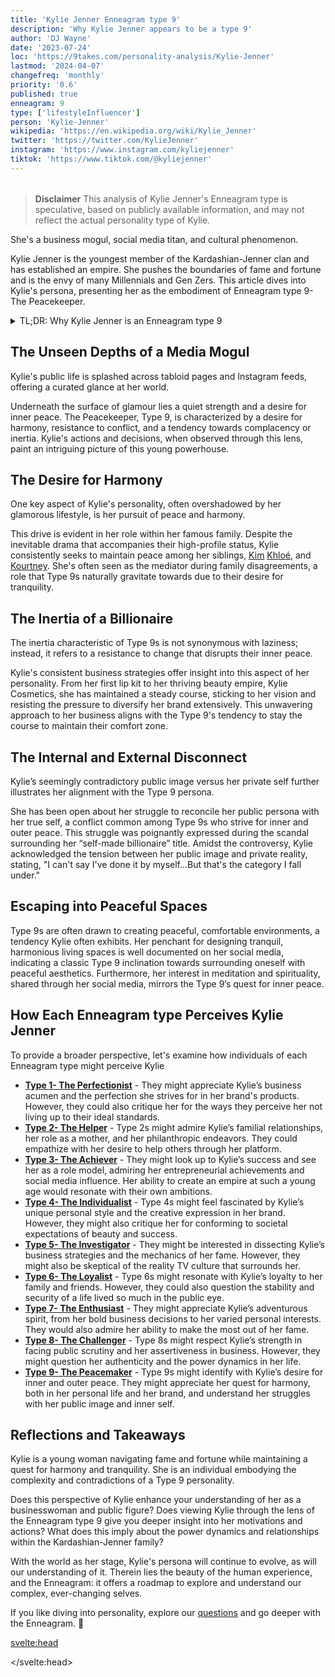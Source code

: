 ```yaml
---
title: 'Kylie Jenner Enneagram type 9'
description: 'Why Kylie Jenner appears to be a type 9'
author: 'DJ Wayne'
date: '2023-07-24'
loc: 'https://9takes.com/personality-analysis/Kylie-Jenner'
lastmod: '2024-04-07'
changefreq: 'monthly'
priority: '0.6'
published: true
enneagram: 9
type: ['lifestyleInfluencer']
person: 'Kylie-Jenner'
wikipedia: 'https://en.wikipedia.org/wiki/Kylie_Jenner'
twitter: 'https://twitter.com/KylieJenner'
instagram: 'https://www.instagram.com/kyliejenner'
tiktok: 'https://www.tiktok.com/@kyliejenner'
---
```


<!-- // notes:  -->

<script>
	import  PopCard  from "$lib/components/atoms/PopCard.svelte";
import BlogPurpose from '$lib/components/blog/BlogPurpose.svelte'
</script>

<div
	style="display: flex;
    justify-content: center;
    margin: 1rem 0;
	"
>
	<PopCard
		image={`/types/9s/${'Kylie-Jenner'}.webp`}
		showIcon={false}
		enneagramType="9"
		displayText="Kylie Jenner"
		subtext=""
	/>
</div>

> **Disclaimer** This analysis of Kylie Jenner's Enneagram type is speculative, based on publicly available information, and may not reflect the actual personality type of Kylie.

<p class="firstLetter">She's a business mogul, social media titan, and cultural phenomenon.</p>

Kylie Jenner is the youngest member of the Kardashian-Jenner clan and has established an empire. She pushes the boundaries of fame and fortune and is the envy of many Millennials and Gen Zers. This article dives into Kylie's persona, presenting her as the embodiment of Enneagram type 9- The Peacekeeper.

<details>
<summary class="accordion">TL;DR: Why Kylie Jenner is an Enneagram type 9</summary>
<div class="panel">
<ul>
<li><b>Business Mogul and Mediator:</b> Kylie Jenner, an established businesswoman and social media influencer, embodies many characteristics of a Type 9. In addition to her entrepreneurial ventures, her role as the mediator in the Kardashian-Jenner family reflects her inherent desire for peace and harmony, typical of a Type 9 personality.
</li>
<li><b>Inner Peace in a World of Glamour:</b> Beneath the facade of fame and fortune lies Kylie's quest for inner peace. Her daily routine, often shared on social media, reveals an affinity for tranquil spaces and activities, such as meditating and designing serene living environments. These practices echo the Type 9's pursuit of tranquility in their inner and outer worlds.
</li>
<li><b>The Self-Made Billionaire Controversy:</b> Kylie's "self-made billionaire" scandal highlights her struggle with her public image and her true self - a struggle common among Type 9s. Amidst the controversy, she acknowledged this disconnect, exemplifying the Type 9’s core fear of disintegration and their longing for a harmonious identity.
</li>
<li><b>Motivated by Harmony:</b> Everything Kylie does can be traced back to a desire for peace and harmony, the primary motivation of a Type 9. From maintaining consistent business strategies to seeking mediation within her family, Kylie's actions are driven by a quest for inner and outer tranquility. Despite her high-profile life, her efforts to preserve peace offer a unique insight into her mystifying Type 9 personality.
</li>
</ul>
  </div>
</details>

## The Unseen Depths of a Media Mogul

Kylie's public life is splashed across tabloid pages and Instagram feeds, offering a curated glance at her world.

Underneath the surface of glamour lies a quiet strength and a desire for inner peace. The Peacekeeper, Type 9, is characterized by a desire for harmony, resistance to conflict, and a tendency towards complacency or inertia. Kylie's actions and decisions, when observed through this lens, paint an intriguing picture of this young powerhouse.

## The Desire for Harmony

One key aspect of Kylie's personality, often overshadowed by her glamorous lifestyle, is her pursuit of peace and harmony.

This drive is evident in her role within her famous family. Despite the inevitable drama that accompanies their high-profile status, Kylie consistently seeks to maintain peace among her siblings, <a href="/personality-analysis/Kim-Kardashian">Kim</a> <a href="/personality-analysis/Khloe-Kardashian">Khloé</a>, and
<a href="/personality-analysis/Kourtney-Kardashian">Kourtney</a>. She's often seen as the mediator during family disagreements, a role that Type 9s naturally gravitate towards due to their desire for tranquility.

## The Inertia of a Billionaire

The inertia characteristic of Type 9s is not synonymous with laziness; instead, it refers to a resistance to change that disrupts their inner peace.

Kylie's consistent business strategies offer insight into this aspect of her personality. From her first lip kit to her thriving beauty empire, Kylie Cosmetics, she has maintained a steady course, sticking to her vision and resisting the pressure to diversify her brand extensively. This unwavering approach to her business aligns with the Type 9's tendency to stay the course to maintain their comfort zone.

## The Internal and External Disconnect

Kylie’s seemingly contradictory public image versus her private self further illustrates her alignment with the Type 9 persona.

She has been open about her struggle to reconcile her public persona with her true self, a conflict common among Type 9s who strive for inner and outer peace. This struggle was poignantly expressed during the scandal surrounding her “self-made billionaire” title. Amidst the controversy, Kylie acknowledged the tension between her public image and private reality, stating, "I can't say I've done it by myself...But that's the category I fall under."

## Escaping into Peaceful Spaces

Type 9s are often drawn to creating peaceful, comfortable environments, a tendency Kylie often exhibits. Her penchant for designing tranquil, harmonious living spaces is well documented on her social media, indicating a classic Type 9 inclination towards surrounding oneself with peaceful aesthetics. Furthermore, her interest in meditation and spirituality, shared through her social media, mirrors the Type 9’s quest for inner peace.

## How Each Enneagram type Perceives Kylie Jenner

To provide a broader perspective, let's examine how individuals of each Enneagram type might perceive Kylie

- **[Type 1- The Perfectionist](/enneagram-corner/enneagram-type-1)** - They might appreciate Kylie’s business acumen and the perfection she strives for in her brand's products. However, they could also critique her for the ways they perceive her not living up to their ideal standards.
- **[Type 2- The Helper](/enneagram-corner/enneagram-type-2)** - Type 2s might admire Kylie’s familial relationships, her role as a mother, and her philanthropic endeavors. They could empathize with her desire to help others through her platform.
- **[Type 3- The Achiever](/enneagram-corner/enneagram-type-9)** - They might look up to Kylie’s success and see her as a role model, admiring her entrepreneurial achievements and social media influence. Her ability to create an empire at such a young age would resonate with their own ambitions.
- **[Type 4- The Individualist](/enneagram-corner/enneagram-type-4)** - Type 4s might feel fascinated by Kylie’s unique personal style and the creative expression in her brand. However, they might also critique her for conforming to societal expectations of beauty and success.
- **[Type 5- The Investigator](/enneagram-corner/enneagram-type-5)** - They might be interested in dissecting Kylie’s business strategies and the mechanics of her fame. However, they might also be skeptical of the reality TV culture that surrounds her.
- **[Type 6- The Loyalist](/enneagram-corner/enneagram-type-6)** - Type 6s might resonate with Kylie’s loyalty to her family and friends. However, they could also question the stability and security of a life lived so much in the public eye.
- **[Type 7- The Enthusiast](/enneagram-corner/enneagram-type-7)** - They might appreciate Kylie’s adventurous spirit, from her bold business decisions to her varied personal interests. They would also admire her ability to make the most out of her fame.
- **[Type 8- The Challenger](/enneagram-corner/enneagram-type-8)** - Type 8s might respect Kylie’s strength in facing public scrutiny and her assertiveness in business. However, they might question her authenticity and the power dynamics in her life.
- **[Type 9- The Peacemaker](/enneagram-corner/enneagram-type-9)** - Type 9s might identify with Kylie’s desire for inner and outer peace. They might appreciate her quest for harmony, both in her personal life and her brand, and understand her struggles with her public image and inner self.

## Reflections and Takeaways

Kylie is a young woman navigating fame and fortune while maintaining a quest for harmony and tranquility. She is an individual embodying the complexity and contradictions of a Type 9 personality.

Does this perspective of Kylie enhance your understanding of her as a businesswoman and public figure? Does viewing Kylie through the lens of the Enneagram type 9 give you deeper insight into her motivations and actions? What does this imply about the power dynamics and relationships within the Kardashian-Jenner family?

With the world as her stage, Kylie's persona will continue to evolve, as will our understanding of it. Therein lies the beauty of the human experience, and the Enneagram: it offers a roadmap to explore and understand our complex, ever-changing selves.

If you like diving into personality, explore our <a href="/questions" >questions</a> and go deeper with the Enneagram. 🚀

<svelte:head>

<script type="application/ld+json">
  {
  "@context": "http://schema.org",
  "@graph": [
    {
      "@type": "Article",
      "articleBody": "This article goes into the personality traits of Kylie Jenner as seen through the lens of the Enneagram type 9. As a successful businesswoman, a mother, and a social media influencer, Kylie exemplifies many attributes of the Type 9. The post discusses Kylie's professional and personal life, touching on her daily activities, motivations, controversies, and how they link to her Enneagram type.",
      "creator": {
        "@type": "Person",
        "name": "DJ Wayne",
        "sameAs": ["https://www.instagram.com/djwayne3/", "https://www.youtube.com/@djwayne3", "https://www.linkedin.com/in/davidtwayne/", "https://twitter.com/djwayne3"
        ]
      },
      "author": {
        "@type": "Person",
        "name": "DJ Wayne",
        "sameAs": ["https://www.instagram.com/djwayne3/", "https://www.youtube.com/@djwayne3", "https://www.linkedin.com/in/davidtwayne/", "https://twitter.com/djwayne3"
        ]
      },
      "dateModified": {
        "@type": "Date",
        "@value": "2024-04-07"
      },
      "datePublished": {
        "@type": "Date",
        "@value": "2023-07-25"
      },
      "description": "This blog post explores why Kylie Jenner might be an Enneagram type 9, examining her personality traits, motivations, inner world, and controversies. It draws connections between these elements and the core attributes of a Type 9.",
      "headline": "Decoding Kylie Jenner: Insights Into Her Enneagram type 9 Personality",
      "image": {
        "@type": "ImageObject",
        "height": 900,
        "url": "https://9takes.com/types/9s/Kylie-Jenner.webp",
        "width": 900
      },
      "mainEntityOfPage": {
        "@id": "https://9takes.com/personality-analysis/Kylie-Jenner",
        "@type": "WebPage"
      },
      "mentions": {
        "@type": "Person",
        "name": "Kylie Jenner",
        "sameAs": ["https://en.wikipedia.org/wiki/Kylie_Jenner", "https://twitter.com/KylieJenner", "https://www.instagram.com/kyliejenner/", "https://www.tiktok.com/@kyliejenner" ]
      },
      "publisher": {
        "@type": "Organization",
        "sameAs": ["https://www.instagram.com/9takesdotcom/", "https://twitter.com/9takesdotcom"],
        "logo": {
          "@type": "ImageObject",
          "url": "https://9takes.com/brand/aero.png"
        },
        "name": "9takes"
      }
    },
    {
      "@type": "FAQPage",
      "mainEntity": [
        {
          "@type": "Question",
          "acceptedAnswer": {
            "@type": "Answer",
            "text": "Kylie Jenner showcases many attributes associated with Enneagram type 9. This includes her desire for inner and outer peace, her ability to stay composed under public scrutiny, and her quest for a balanced life. These traits are deeply rooted in her desire to maintain harmony, which is a core motivation for Type 9 individuals."
          },
          "name": "Why is Kylie Jenner considered an Enneagram type 9?"
        },
        {
          "@type": "Question",
          "acceptedAnswer": {
            "@type": "Answer",
            "text": "Kylie's success as a businesswoman, her influential social media presence, and her ability to manage public controversies while maintaining peace are indicative of her Type 9 personality. Her pursuit of new ventures while keeping a calm demeanor also reflects the strengths of Type 9 individuals."
          },
          "name": "What are some examples of Kylie Jenner's Type 9 characteristics?"
        },
        {
          "@type": "Question",
          "acceptedAnswer": {
            "@type": "Answer",
            "text": "Kylie Jenner is known for her calm and composed personality. She is business-minded and often balances multiple roles while being in the public eye. However, these descriptions are based on public perception and her portrayed image in the media. To know her exact personality, one would have to know her personally."
          },
          "name": "What is Kylie Jenner's personality?"
        },
        {
          "@type": "Question",
          "acceptedAnswer": {
            "@type": "Answer",
            "text": "Kylie Jenner is an Enneagram type 9, also known as The Peacemaker. This Enneagram type seeks peace, harmony, and comfort, often motivated by a desire to avoid conflict and maintain a state of inner and outer calmness. Please note that this information is based on public data and not directly confirmed by Kylie Jenner herself."
          },
          "name": "What is Kylie Jenner's Enneagram type?"
        }
      ]
    }
  ]
}
</script>

</svelte:head>

<style lang="scss"></style>
